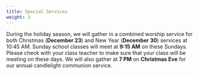 ```yaml
---
title: Special Services
weight: 3
---
```


During the holiday season, we will gather in a combined worship service for both Christmas (**December 23**) and New Year (**December 30**) services at 10:45 AM. Sunday school classes will meet at **9:15 AM** on these Sundays. Please check with your class teacher to make sure that your class will be meeting on these days. We will also gather at **7 PM** on **Christmas Eve** for our annual candlelight communion service.